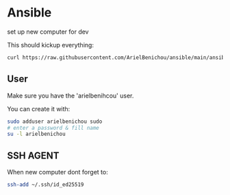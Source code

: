 # Ansible
set up new computer for dev

This should kickup everything:
```sh
curl https://raw.githubusercontent.com/ArielBenichou/ansible/main/ansible-run | sh
```
## User
Make sure you have the 'arielbenihcou' user.

You can create it with:
```sh
sudo adduser arielbenichou sudo
# enter a password & fill name
su -l arielbenichou
```

## SSH AGENT
When new computer dont forget to:
```sh
ssh-add ~/.ssh/id_ed25519
```
